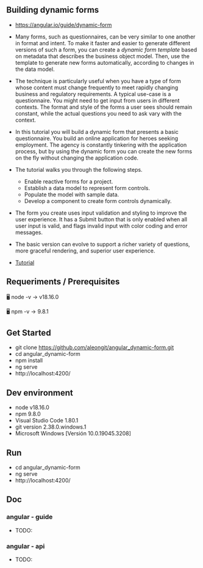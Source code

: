 ## Building dynamic forms

- https://angular.io/guide/dynamic-form

- Many forms, such as questionnaires, can be very similar to one another in format and intent. To make it faster and easier to generate different versions of such a form, you can create a *dynamic form template* based on metadata that describes the business object model. Then, use the template to generate new forms automatically, according to changes in the data model.

- The technique is particularly useful when you have a type of form whose content must change frequently to meet rapidly changing business and regulatory requirements. A typical use-case is a questionnaire. You might need to get input from users in different contexts. The format and style of the forms a user sees should remain constant, while the actual questions you need to ask vary with the context.

- In this tutorial you will build a dynamic form that presents a basic questionnaire. You build an online application for heroes seeking employment. The agency is constantly tinkering with the application process, but by using the dynamic form you can create the new forms on the fly without changing the application code.

- The tutorial walks you through the following steps.

    - Enable reactive forms for a project.
    - Establish a data model to represent form controls.
    - Populate the model with sample data.
    - Develop a component to create form controls dynamically.

- The form you create uses input validation and styling to improve the user experience. It has a Submit button that is only enabled when all user input is valid, and flags invalid input with color coding and error messages.

- The basic version can evolve to support a richer variety of questions, more graceful rendering, and superior user experience.

- [Tutorial](tutorial.md)




## Requeriments / Prerequisites

🖥️ node -v
→ v18.16.0

🖥️ npm -v
→ 9.8.1



## Get Started

- git clone https://github.com/aleongit/angular_dynamic-form.git
- cd angular_dynamic-form
- npm install
- ng serve
- http://localhost:4200/



## Dev environment

- node v18.16.0
- npm 9.8.0
- Visual Studio Code 1.80.1
- git version 2.38.0.windows.1
- Microsoft Windows [Versión 10.0.19045.3208]




## Run

- cd angular_dynamic-form
- ng serve
- http://localhost:4200/




## Doc


### angular - guide
- TODO:



### angular - api
- TODO:

